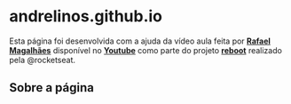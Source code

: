 # andrelinos.github.io
Esta página foi desenvolvida com a ajuda da vídeo aula feita por [**Rafael Magalhães**](https://rafaelmbsouza.github.io/) disponível no [**Youtube**](https://www.youtube.com/watch?v=MAjuVJ2XjaE) como parte do projeto [**reboot**](https://rebootnow.dev/) realizado pela @rocketseat. 

## Sobre a página